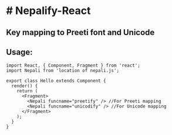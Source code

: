 <h1> # Nepalify-React </h1>
<h2> Key mapping to Preeti font and Unicode </h2> 

<h2>  Usage: </h2>

    import React, { Component, Fragment } from 'react';
    import Nepali from 'location of nepali.js';

    export class Hello extends Component {
      render() {
        return (
          <Fragment>
            <Nepali funcname="preetify" /> //For Preeti mapping
            <Nepali funcname="unicodify" /> //For Unicode mapping
          </Fragment>
        );
      }
    }
